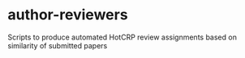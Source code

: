 # author-reviewers
Scripts to produce automated HotCRP review assignments based on similarity of submitted papers
